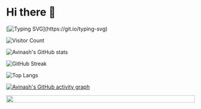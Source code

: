 # Hi there 👋

<!-- Dynamic Typing SVG for welcome message -->
[![Typing SVG](https://readme-typing-svg.herokuapp.com?font=Courier+new&size=30&duration=5000&color=%23F7F7F7&background=%23000000&center=true&vCenter=true&width=800&height=100&lines=Welcome+to+my+profile%2C+I'm+Avinash!)](https://git.io/typing-svg)

<!-- Visitor Count -->
![Visitor Count](https://komarev.com/ghpvc/?username=polineniavinash&label=Profile%20views&color=000000&style=flat)

<!-- Detailed GitHub Stats Card -->
![Avinash's GitHub stats](http://github-profile-summary-cards.vercel.app/api/cards/profile-details?username=polineniavinash&theme=radical)

<!-- GitHub Streak Stats -->
![GitHub Streak](https://github-readme-streak-stats.herokuapp.com/?user=polineniavinash&theme=dark)

<!-- Most Used Languages Card -->
![Top Langs](https://github-readme-stats.vercel.app/api/top-langs/?username=polineniavinash&theme=dark&layout=compact)

<!-- GitHub Activity Graph --> 
[![Avinash's GitHub activity graph](https://github-readme-activity-graph.vercel.app/graph?username=polineniavinash&theme=react-dark&hide_border=true)](https://github.com/polineniavinash/github-readme-activity-graph) 

<!-- Footer Image or Animation -->
<img src="https://i.imgur.com/dBaSKWF.gif" height="20" width="100%">

<!-- Holopin Badges (if you have any) -->
<!-- [![My Holopin Badges](https://holopin.me/polineniavinash)](https://holopin.io/@polineniavinash) -->

<!-- Personal Touch - Add any additional information or sections that represent you -->

